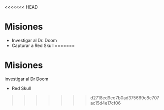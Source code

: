 <<<<<<< HEAD
# Misiones

* Investigar al Dr. Doom
* Capturar a Red Skull
=======
# Misiones 


investigar al Dr Doom
* Red Skull
>>>>>>> d2718ed9ed7b0ad375669e8c707ac15d4e17cf06
